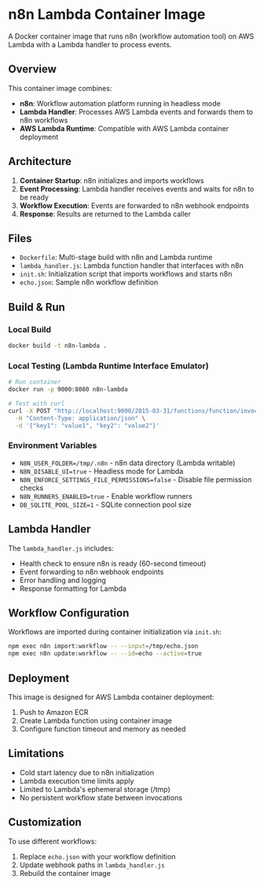 # n8n Lambda Container Image

A Docker container image that runs n8n (workflow automation tool) on AWS Lambda with a Lambda handler to process events.

## Overview

This container image combines:
- **n8n**: Workflow automation platform running in headless mode
- **Lambda Handler**: Processes AWS Lambda events and forwards them to n8n workflows
- **AWS Lambda Runtime**: Compatible with AWS Lambda container deployment

## Architecture

1. **Container Startup**: n8n initializes and imports workflows
2. **Event Processing**: Lambda handler receives events and waits for n8n to be ready
3. **Workflow Execution**: Events are forwarded to n8n webhook endpoints
4. **Response**: Results are returned to the Lambda caller

## Files

- `Dockerfile`: Multi-stage build with n8n and Lambda runtime
- `lambda_handler.js`: Lambda function handler that interfaces with n8n
- `init.sh`: Initialization script that imports workflows and starts n8n
- `echo.json`: Sample n8n workflow definition

## Build & Run

### Local Build
```bash
docker build -t n8n-lambda .
```

### Local Testing (Lambda Runtime Interface Emulator)
```bash
# Run container
docker run -p 9000:8080 n8n-lambda

# Test with curl
curl -X POST "http://localhost:9000/2015-03-31/functions/function/invocations" \
  -H "Content-Type: application/json" \
  -d '{"key1": "value1", "key2": "value2"}'
```

### Environment Variables

- `N8N_USER_FOLDER=/tmp/.n8n` - n8n data directory (Lambda writable)
- `N8N_DISABLE_UI=true` - Headless mode for Lambda
- `N8N_ENFORCE_SETTINGS_FILE_PERMISSIONS=false` - Disable file permission checks
- `N8N_RUNNERS_ENABLED=true` - Enable workflow runners
- `DB_SQLITE_POOL_SIZE=1` - SQLite connection pool size

## Lambda Handler

The `lambda_handler.js` includes:
- Health check to ensure n8n is ready (60-second timeout)
- Event forwarding to n8n webhook endpoints
- Error handling and logging
- Response formatting for Lambda

## Workflow Configuration

Workflows are imported during container initialization via `init.sh`:
```bash
npm exec n8n import:workflow -- --input=/tmp/echo.json
npm exec n8n update:workflow -- --id=echo --active=true
```

## Deployment

This image is designed for AWS Lambda container deployment:
1. Push to Amazon ECR
2. Create Lambda function using container image
3. Configure function timeout and memory as needed

## Limitations

- Cold start latency due to n8n initialization
- Lambda execution time limits apply
- Limited to Lambda's ephemeral storage (/tmp)
- No persistent workflow state between invocations

## Customization

To use different workflows:
1. Replace `echo.json` with your workflow definition
2. Update webhook paths in `lambda_handler.js`
3. Rebuild the container image